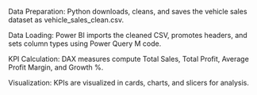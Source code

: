 Data Preparation: Python downloads, cleans, and saves the vehicle sales dataset as vehicle_sales_clean.csv.

Data Loading: Power BI imports the cleaned CSV, promotes headers, and sets column types using Power Query M code.

KPI Calculation: DAX measures compute Total Sales, Total Profit, Average Profit Margin, and Growth %.

Visualization: KPIs are visualized in cards, charts, and slicers for analysis.
